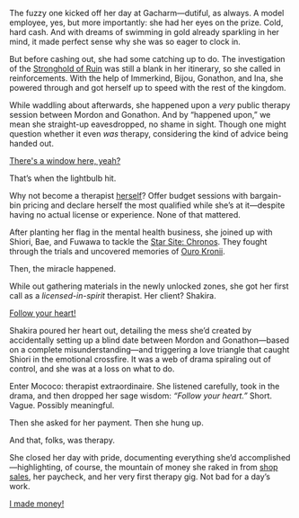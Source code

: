 The fuzzy one kicked off her day at Gacharm—dutiful, as always. A model employee, yes, but more importantly: she had her eyes on the prize. Cold, hard cash. And with dreams of swimming in gold already sparkling in her mind, it made perfect sense why she was so eager to clock in.

But before cashing out, she had some catching up to do. The investigation of the [Stronghold of Ruin](https://www.youtube.com/live/T2StVW1kSxw?si=mlKGQ7NhgMZ73vBu&t=1871) was still a blank in her itinerary, so she called in reinforcements. With the help of Immerkind, Bijou, Gonathon, and Ina, she powered through and got herself up to speed with the rest of the kingdom.

While waddling about afterwards, she happened upon a *very* public therapy session between Mordon and Gonathon. And by “happened upon,” we mean she straight-up eavesdropped, no shame in sight. Though one might question whether it even *was* therapy, considering the kind of advice being handed out.

[There's a window here, yeah?](#embed:https://www.youtube.com/live/T2StVW1kSxw?si=1b0WCfas_RRaMR8t&t=3322)

That’s when the lightbulb hit.

Why not become a therapist [herself](https://www.youtube.com/live/T2StVW1kSxw?si=FdwTk8KAoS3pt2ch&t=3721)? Offer budget sessions with bargain-bin pricing and declare herself the most qualified while she’s at it—despite having no actual license or experience. None of that mattered. 

After planting her flag in the mental health business, she joined up with Shiori, Bae, and Fuwawa to tackle the [Star Site: Chronos](https://www.youtube.com/live/T2StVW1kSxw?si=zHdcA0uQyy3zuFUw&t=4759). They fought through the trials and uncovered memories of [Ouro Kronii](https://www.youtube.com/live/T2StVW1kSxw?si=GU5gPfrsUDdQPFUk&t=8555).

Then, the miracle happened.

While out gathering materials in the newly unlocked zones, she got her first call as a *licensed-in-spirit* therapist. Her client? Shakira.

[Follow your heart!](#embed:https://www.youtube.com/live/T2StVW1kSxw?si=-ZizHO6g5xCSHEr9&t=9493)

Shakira poured her heart out, detailing the mess she’d created by accidentally setting up a blind date between Mordon and Gonathon—based on a complete misunderstanding—and triggering a love triangle that caught Shiori in the emotional crossfire. It was a web of drama spiraling out of control, and she was at a loss on what to do.

Enter Mococo: therapist extraordinaire. She listened carefully, took in the drama, and then dropped her sage wisdom: *“Follow your heart.”* Short. Vague. Possibly meaningful.

Then she asked for her payment. Then she hung up.

And that, folks, was therapy.

She closed her day with pride, documenting everything she’d accomplished—highlighting, of course, the mountain of money she raked in from [shop sales](https://www.youtube.com/live/T2StVW1kSxw?si=ngAzUQ4nmccPecin&t=10939), her paycheck, and her very first therapy gig. Not bad for a day’s work.

[I made money!](#embed:https://www.youtube.com/live/T2StVW1kSxw?si=wMKjKRAhJygZFpQD&t=11978)
